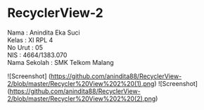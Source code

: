 # RecyclerView-2


Nama          :   Anindita Eka Suci<br>
Kelas         :   XI RPL 4<br>
No Urut       :   05<br>
NIS           :   4664/1383.070<br>
Nama Sekolah  :   SMK Telkom Malang<br>


![Screenshot] (https://github.com/anindita88/RecyclerView-2/blob/master/Recycler%20View%202%20(1).png)
![Screenshot] (https://github.com/anindita88/RecyclerView-2/blob/master/Recycler%20View%202%20(2).png)
